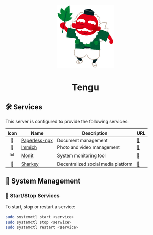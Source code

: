 <div align=center>
    <img src="tengu.png" alt="Tengu" height="200"/>
    <h1>Tengu</h1>
</div>

## 🛠️ Services

This server is configured to provide the following services:

| Icon  | Name                                            | Description                         | URL                                      |
| :---: | ----------------------------------------------- | ----------------------------------- | ---------------------------------------- |
|   📄   | [Paperless-ngx](https://docs.paperless-ngx.com) | Document management                 | [🔗](https://paperless.educorreia932.dev) |
|   📸   | [Immich](https://immich.app/)                   | Photo and video management          | [🔗](https://immich.educorreia932.dev)    |
|   📊   | [Monit](https://mmonit.com/monit/)              | System monitoring tool              | [🔗](https://monit.educorreia932.dev)     |
|   🦈   | [Sharkey](https://joinsharkey.org/)             | Decentralized social media platform | [🔗](https://tomobiki.city/)              |

## 📜 System Management

### 🚀 Start/Stop Services

To start, stop or restart a service:

```sh
sudo systemctl start <service>
sudo systemctl stop <service>
sudo systemctl restart <service>
```
